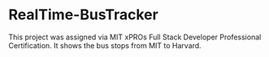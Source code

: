 # RealTime-BusTracker
This project was assigned via MIT xPROs Full Stack Developer Professional Certification. It shows the bus stops from MIT to Harvard.
